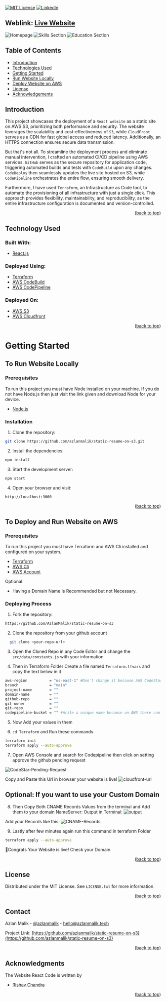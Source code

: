 <a name="readme-top"></a>

[![MIT License][license-shield]][license-url]
[![LinkedIn][linkedin-shield]][linkedin-url]


## Weblink: [Live Website](https://www.azlanmalik.tech)

<!-- webiste images -->

![Homepage](images/static-resume-thumbnail.jpg)
![Skills Section](images/screenshot_2.png)
![Education Section](images/screenshot_3.png)




<!-- TABLE OF CONTENTS -->
## Table of Contents
- [Introduction](#introduction)
- [Technologies Used](#technology-used)
- [Getting Started](#getting-started)
- [Run Website Locally](#to-run-website-locally)
- [Deploy Website on AWS](#to-deploy-and-run-website-on-aws)
- [License](#license)
- [Acknowledgements](#Acknowledgments)


<!-- ABOUT THE PROJECT -->

## Introduction

This project showcases the deployment of a `React website` as a static site on AWS S3, prioritizing both performance and security. The website leverages the scalability and cost-effectiveness of `S3`, while `CloudFront` serves as a CDN for fast global access and reduced latency. Additionally, an HTTPS connection ensures secure data transmission.

But that's not all. To streamline the deployment process and eliminate manual intervention, I crafted an automated CI/CD pipeline using AWS services. `GitHub` serves as the secure repository for application code, triggering automated builds and tests with `CodeBuild` upon any changes. `CodeDeploy` then seamlessly updates the live site hosted on S3, while `CodePipeline` orchestrates the entire flow, ensuring smooth delivery.

Furthermore, I have used `Terraform`, an Infrastructure as Code tool, to automate the provisioning of all infrastructure with just a single click. This approach provides flexibility, maintainability, and reproducibility, as the entire infrastructure configuration is documented and version-controlled.

<p align="right">(<a href="#top">back to top</a>)</p>

## Technology Used
### Built With:

- [React.js](https://reactjs.org/)

### Deployed Using:

- [Terraform](https://aws.amazon.com/codecommit/)
- [AWS CodeBuild](https://aws.amazon.com/codebuild/)
- [AWS CodePipeline](https://aws.amazon.com/code/)

### Deployed On:

- [AWS S3](https://aws.amazon.com/s3/)
- [AWS Cloudfront](https://aws.amazon.com/cloudfront/)

<p align="right">(<a href="#top">back to top</a>)</p>

<!-- GETTING STARTED -->

# Getting Started

## To Run Website Locally

### Prerequisites

To run this project you must have Node installed on your machine. If you do not have Node.js then just visit the link given and download Node for your device.

- [Node.js](https://nodejs.org/en/download/)

### Installation

1. Clone the repository:

```sh
git clone https://github.com/azlanmalik/static-resume-on-s3.git
```

2. Install the dependencies:

```sh
npm install
```

3. Start the development server:

```sh
npm start
```

4. Open your browser and visit:

```sh
http://localhost:3000
```

<p align="right">(<a href="#top">back to top</a>)</p>

## To Deploy and Run Website on AWS

### Prerequisites

To run this project you must have Terraform and AWS Cli installed and configured on your system.

- [Terraform](https://nodejs.org/en/download/)
- [AWS Cli](https://nodejs.org/en/download/)
- [AWS Account](https://aws.amazon.com/)

Optional: 
- Having a Domain Name is Recommended but not Necessary.

### Deploying Process

1. Fork the repository:
  ```sh
  https://github.com/AzlanMalik/static-resume-on-s3
  ```

2. Clone the repository from your github account
```sh
  git clone <your-repo-url>
```

3. Open the Cloned Repo in any Code Editor and change the `src/data/constants.js` with your information

4. Then in Terraform Folder Create a file named `Terraform.tfvars` and copy the text below in it
```sh
aws-region          = "us-east-1" #Don't change it because AWS CodeStar service is only present on specific regions
branch              = "main" 
project-name        = ""
domain-name         = ""
github-repo         = ""
git-owner           = ""
git-repo            = ""
codepipeline-bucket = "" #Write a unique name because on AWS there can't be two buckets of same name
```

5. Now Add your values in them

6. `cd Terraform` and Run these commands
```sh
terraform init
terraform apply --auto-approve
```

7. Open AWS Console and search for Codepipeline then click on setting approve the github pending request

![CodeStar-Pending-Request](images/github-pending-request-codestar.png)

Copy and Paste this Url in browser your website is live!
![cloudfront-url](images/cloudfront-url.png)

## Optional: If you want to use your Custom Domain

8. Then Copy Both CNAME Records Values from the terminal and Add them to your domain NameServer:
Output in Terminal:
![output](images/output.png)

Add your Records like this:
![CNAME-Records](images/cname-records.png)


9. Lastly after few minutes again run this command in terraform Folder
```sh
terraform apply --auto-approve
```

🎉Congrats Your Website is live! Check your Domain.

<p align="right">(<a href="#top">back to top</a>)</p>

<!-- LICENSE -->

## License

Distributed under the MIT License. See `LICENSE.txt` for more information.

<p align="right">(<a href="#top">back to top</a>)</p>

<!-- CONTACT -->

## Contact

Azlan Malik - [@azlanmalik](https://linkedin.com/in/azlanmalik) - hello@azlanmalik.tech

Project Link: [https://github.com/azlanmalik/static-resume-on-s3](https://github.com/azlanmalik/static-resume-on-s3)

<p align="right">(<a href="#top">back to top</a>)</p>

<!-- ACKNOWLEDGMENTS -->

## Acknowledgments

The Website React Code is written by

- [Rishav Chandra](https://github.com/rishavchanda/rishavchanda.github.io)

<p align="right">(<a href="#top">back to top</a>)</p>

<!-- MARKDOWN LINKS & IMAGES -->
<!-- https://www.markdownguide.org/basic-syntax/#reference-style-links -->

[contributors-shield]: https://img.shields.io/github/contributors/azlanmalik/static-resume-on-s3.svg?style=for-the-badge
[contributors-url]: https://github.com/azlanmalik/static-resume-on-s3/graphs/contributors
[forks-shield]: https://img.shields.io/github/forks/azlanmalik/static-resume-on-s3.svg?style=for-the-badge
[forks-url]: https://github.com/azlanmalik/static-resume-on-s3/network/members
[stars-shield]: https://img.shields.io/github/stars/azlanmalik/static-resume-on-s3.svg?style=for-the-badge
[stars-url]: https://github.com/azlanmalik/static-resume-on-s3/stargazers
[issues-shield]: https://img.shields.io/github/issues/azlanmalik/static-resume-on-s3.svg?style=for-the-badge
[issues-url]: https://github.com/azlanmalik/static-resume-on-s3/issues
[license-shield]: https://img.shields.io/github/license/azlanmalik/static-resume-on-s3.svg?style=for-the-badge
[license-url]: https://github.com/azlanmalik/static-resume-on-s3/blob/master/LICENSE.txt
[linkedin-shield]: https://img.shields.io/badge/-LinkedIn-black.svg?style=for-the-badge&logo=linkedin&colorB=555
[linkedin-url]: https://linkedin.com/in/azlanmalik
[product-screenshot]: images/screenshot.png
